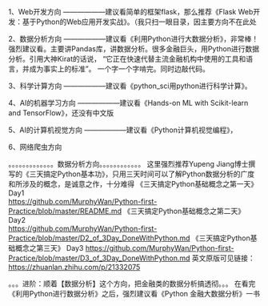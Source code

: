 1、Web开发方向
——————建议看简单的框架flask，那么推荐《Flask Web开发：基于Python的Web应用开发实战》。（我只扫一眼目录，因主要方向不在此处

2、数据分析方向
——————建议看《利用Python进行大数据分析》，非常棒！强烈建议看。主要讲Pandas库，讲数据分析。很多金融巨头，用Python进行数据分析。引用大神Kirat的话说，
“它正在快速代替主流金融机构中使用的工具和语言，并成为事实上的标准”。
一个字一个字啃完。同时边敲代码。

3、科学计算方向
——————建议看《python_sci用python进行科学计算》。

4、AI的机器学习方向
——————建议看《Hands-on ML with Scikit-learn and TensorFlow》，还没有中文版

5、AI的计算机视觉方向
——————建议看《Python计算机视觉编程》，

6、网络爬虫方向

。。。。。。。。。。。。。数据分析方向。。。。。。。。。。。。
这里强烈推荐Yupeng Jiang博士撰写的《三天搞定Python基本功》，只用三天时间可以了解Python数据分析的广度和所涉及的概念，是诚意之作，十分难得
《三天搞定Python基础概念之第一天》Day1  
https://github.com/MurphyWan/Python-first-Practice/blob/master/README.md
《三天搞定Python基础概念之第二天》Day2  
https://github.com/MurphyWan/Python-first-Practice/blob/master/D2_of_3Day_DoneWithPython.md
《三天搞定Python基础概念之第三天》 Day3
https://github.com/MurphyWan/Python-first-Practice/blob/master/D3_of_3Day_DoneWithPython.md
英文原版可见链接：https://zhuanlan.zhihu.com/p/21332075

。。。进阶：顺着【数据分析】这个方向，把金融类的数据分析搞透彻。。。
在看完《利用Python进行数据分析》之后，强烈建议看《Python 金融大数据分析》一书
